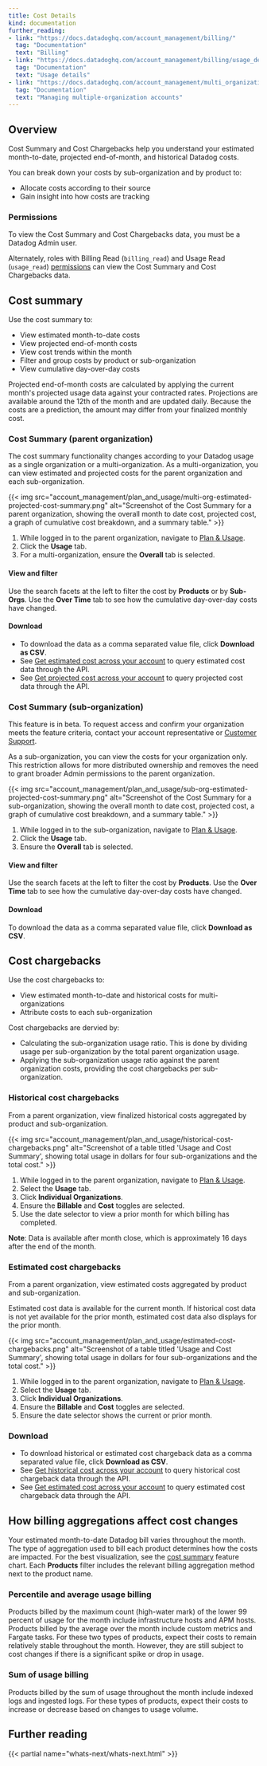 ```yaml
---
title: Cost Details
kind: documentation
further_reading:
- link: "https://docs.datadoghq.com/account_management/billing/"
  tag: "Documentation"
  text: "Billing"
- link: "https://docs.datadoghq.com/account_management/billing/usage_details/"
  tag: "Documentation"
  text: "Usage details"
- link: "https://docs.datadoghq.com/account_management/multi_organization/"
  tag: "Documentation"
  text: "Managing multiple-organization accounts"
---
```


## Overview

Cost Summary and Cost Chargebacks help you understand your estimated month-to-date, projected end-of-month, and historical Datadog costs.

You can break down your costs by sub-organization and by product to:
- Allocate costs according to their source
- Gain insight into how costs are tracking

### Permissions

To view the Cost Summary and Cost Chargebacks data, you must be a Datadog Admin user.

Alternately, roles with Billing Read (`billing_read`) and Usage Read (`usage_read`) [permissions][1] can view the Cost Summary and Cost Chargebacks data.

## Cost summary

Use the cost summary to:
- View estimated month-to-date costs
- View projected end-of-month costs
- View cost trends within the month
- Filter and group costs by product or sub-organization
- View cumulative day-over-day costs

Projected end-of-month costs are calculated by applying the current month's projected usage data against your contracted rates. Projections are available around the 12th of the month and are updated daily. Because the costs are a prediction, the amount may differ from your finalized monthly cost.

### Cost Summary (parent organization)

The cost summary functionality changes according to your Datadog usage as a single organization or a multi-organization. As a multi-organization, you can view estimated and projected costs for the parent organization and each sub-organization. 

{{< img src="account_management/plan_and_usage/multi-org-estimated-projected-cost-summary.png" alt="Screenshot of the Cost Summary for a parent organization, showing the overall month to date cost, projected cost, a graph of cumulative cost breakdown, and a summary table." >}}

1. While logged in to the parent organization, navigate to [Plan & Usage][2].
1. Click the **Usage** tab.
1. For a multi-organization, ensure the **Overall** tab is selected.

#### View and filter

Use the search facets at the left to filter the cost by **Products** or by **Sub-Orgs**. Use the **Over Time** tab to see how the cumulative day-over-day costs have changed.

#### Download

- To download the data as a comma separated value file, click **Download as CSV**.
- See [Get estimated cost across your account][3] to query estimated cost data through the API.
- See [Get projected cost across your account][6] to query projected cost data through the API.

### Cost Summary (sub-organization)

<div class="alert alert-warning">This feature is in beta. To request access and confirm your organization meets the feature criteria, contact your account representative or <a href="https://docs.datadoghq.com/help/">Customer Support</a>.</div>

As a sub-organization, you can view the costs for your organization only. This restriction allows for more distributed ownership and removes the need to grant broader Admin permissions to the parent organization.

{{< img src="account_management/plan_and_usage/sub-org-estimated-projected-cost-summary.png" alt="Screenshot of the Cost Summary for a sub-organization, showing the overall month to date cost, projected cost, a graph of cumulative cost breakdown, and a summary table." >}}

1. While logged in to the sub-organization, navigate to [Plan & Usage][2].
1. Click the **Usage** tab.
1. Ensure the **Overall** tab is selected.

#### View and filter

Use the search facets at the left to filter the cost by **Products**. Use the **Over Time** tab to see how the cumulative day-over-day costs have changed.

#### Download

To download the data as a comma separated value file, click **Download as CSV**.

## Cost chargebacks

Use the cost chargebacks to:
- View estimated month-to-date and historical costs for multi-organizations
- Attribute costs to each sub-organization

Cost chargebacks are dervied by:
- Calculating the sub-organization usage ratio. This is done by dividing usage per sub-organization by the total parent organization usage.
- Applying the sub-organization usage ratio against the parent organization costs, providing the cost chargebacks per sub-organization.

### Historical cost chargebacks

From a parent organization, view finalized historical costs aggregated by product and sub-organization.

{{< img src="account_management/plan_and_usage/historical-cost-chargebacks.png" alt="Screenshot of a table titled 'Usage and Cost Summary', showing total usage in dollars for four sub-organizations and the total cost." >}}

1. While logged in to the parent organization, navigate to [Plan & Usage][2].
1. Select the **Usage** tab.
1. Click **Individual Organizations**.
1. Ensure the **Billable** and **Cost** toggles are selected.
1. Use the date selector to view a prior month for which billing has completed.

**Note**: Data is available after month close, which is approximately 16 days after the end of the month.

### Estimated cost chargebacks

From a parent organization, view estimated costs aggregated by product and sub-organization.

Estimated cost data is available for the current month. If historical cost data is not yet available for the prior month, estimated cost data also displays for the prior month.

{{< img src="account_management/plan_and_usage/estimated-cost-chargebacks.png" alt="Screenshot of a table titled 'Usage and Cost Summary', showing total usage in dollars for four sub-organizations and the total cost." >}}

1. While logged in to the parent organization, navigate to [Plan & Usage][2].
1. Select the **Usage** tab.
1. Click **Individual Organizations**.
1. Ensure the **Billable** and **Cost** toggles are selected.
1. Ensure the date selector shows the current or prior month.

### Download

- To download historical or estimated cost chargeback data as a comma separated value file, click **Download as CSV**.
- See [Get historical cost across your account][4] to query historical cost chargeback data through the API.
- See [Get estimated cost across your account][3] to query estimated cost chargeback data through the API.

## How billing aggregations affect cost changes

Your estimated month-to-date Datadog bill varies throughout the month. The type of aggregation used to bill each product determines how the costs are impacted. For the best visualization, see the [cost summary][5] feature chart. Each **Products** filter includes the relevant billing aggregation method next to the product name.

### Percentile and average usage billing

Products billed by the maximum count (high-water mark) of the lower 99 percent of usage for the month include infrastructure hosts and APM hosts. Products billed by the average over the month include custom metrics and Fargate tasks. For these two types of products, expect their costs to remain relatively stable throughout the month. However, they are still subject to cost changes if there is a significant spike or drop in usage.

### Sum of usage billing

Products billed by the sum of usage throughout the month include indexed logs and ingested logs. For these types of products, expect their costs to increase or decrease based on changes to usage volume.

## Further reading

{{< partial name="whats-next/whats-next.html" >}}

[1]: /account_management/rbac/
[2]: https://app.datadoghq.com/billing/usage
[3]: /api/latest/usage-metering/#get-estimated-cost-across-your-account
[4]: /api/latest/usage-metering/#get-historical-cost-across-your-account
[5]: /account_management/plan_and_usage/cost_details/#cost-summary
[6]: /api/latest/usage-metering/#get-projected-cost-across-your-account
